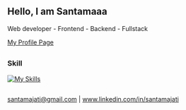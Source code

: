 ## Hello, I am Santamaaa

Web developer - Frontend - Backend - Fullstack

<span>
  <a href="https://santamaaa.github.io/profile-page">My Profile Page</a>
</span>

##

### Skill

[![My Skills](https://skillicons.dev/icons?i=figma,html,css,tailwind,bootstrap,js,jquery,react,vue,nuxtjs,py,flask,fastapi,postgres,mongodb,git)](https://skillicons.dev)

## 

santamajati@gmail.com | www.linkedin.com/in/santamajati
